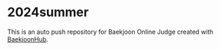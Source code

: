 # 2024summer
This is an auto push repository for Baekjoon Online Judge created with [BaekjoonHub](https://github.com/BaekjoonHub/BaekjoonHub).
